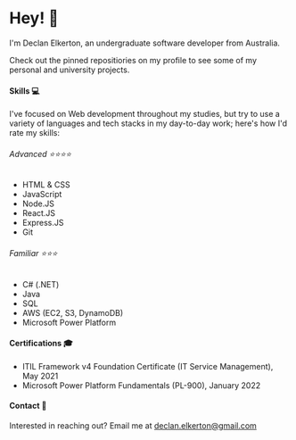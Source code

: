 # Hey! 👋
I'm Declan Elkerton, an undergraduate software developer from Australia.

Check out the pinned repositiories on my profile to see some of my personal and university projects.

#### Skills 💻
I've focused on Web development throughout my studies, but try to use a variety of languages and tech stacks in my day-to-day work; here's how I'd rate my skills:

###### Advanced ⭐⭐⭐⭐
- HTML & CSS
- JavaScript
- Node.JS
- React.JS
- Express.JS
- Git

###### Familiar ⭐⭐⭐
- C# (.NET)
- Java
- SQL
- AWS (EC2, S3, DynamoDB)
- Microsoft Power Platform

#### Certifications 🎓
- ITIL Framework v4 Foundation Certificate (IT Service Management), May 2021
- Microsoft Power Platform Fundamentals (PL-900), January 2022

#### Contact 📧
Interested in reaching out? Email me at declan.elkerton@gmail.com
